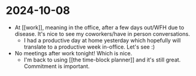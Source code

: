 # 2024-10-08
- At [[work]], meaning in the office, after a few days out/WFH due to disease. It's nice to see my coworkers/have in person conversations.
  - I had a productive day at home yesterday which hopefully will translate to a productive week in-office. Let's see :) 
- No meetings after work tonight! Which is nice.
  - I'm back to using [[the time-block planner]] and it's still great. Commitment is important.
